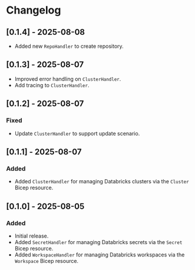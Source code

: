 # Changelog

## [0.1.4] - 2025-08-08

* Added new `RepoHandler` to create repository.

## [0.1.3] - 2025-08-07

* Improved error handling on `ClusterHandler`.
* Add tracing to `ClusterHandler`.

## [0.1.2] - 2025-08-07

### Fixed

* Update `ClusterHandler` to support update scenario.

## [0.1.1] - 2025-08-07

### Added

* Added `ClusterHandler` for managing Databricks clusters via the `Cluster` Bicep resource.

## [0.1.0] - 2025-08-05

### Added

* Initial release.
* Added `SecretHandler` for managing Databricks secrets via the `Secret` Bicep resource.
* Added `WorkspaceHandler` for managing Databricks workspaces via the `Workspace` Bicep resource.
